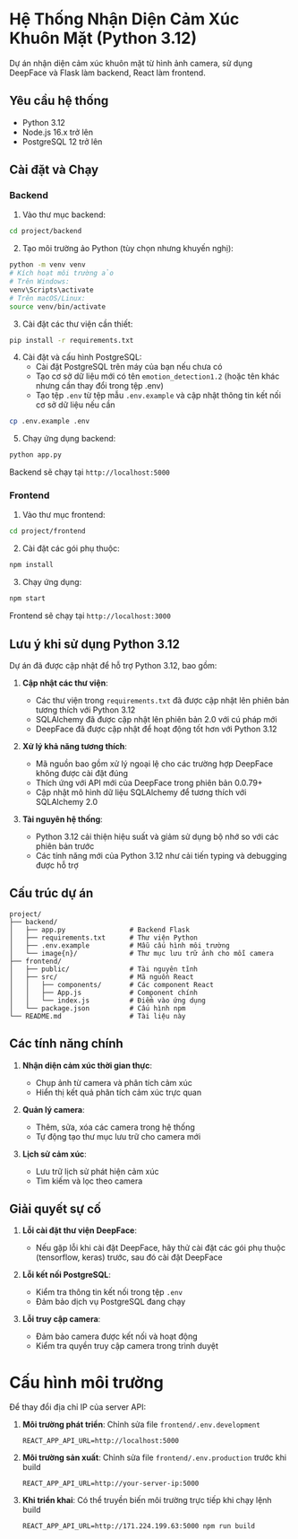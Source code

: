 # Hệ Thống Nhận Diện Cảm Xúc Khuôn Mặt (Python 3.12)

Dự án nhận diện cảm xúc khuôn mặt từ hình ảnh camera, sử dụng DeepFace và Flask làm backend, React làm frontend.

## Yêu cầu hệ thống

- Python 3.12
- Node.js 16.x trở lên
- PostgreSQL 12 trở lên

## Cài đặt và Chạy

### Backend

1. Vào thư mục backend:

```bash
cd project/backend
```

2. Tạo môi trường ảo Python (tùy chọn nhưng khuyến nghị):

```bash
python -m venv venv
# Kích hoạt môi trường ảo
# Trên Windows:
venv\Scripts\activate
# Trên macOS/Linux:
source venv/bin/activate
```

3. Cài đặt các thư viện cần thiết:

```bash
pip install -r requirements.txt
```

4. Cài đặt và cấu hình PostgreSQL:
   - Cài đặt PostgreSQL trên máy của bạn nếu chưa có
   - Tạo cơ sở dữ liệu mới có tên `emotion_detection1.2` (hoặc tên khác nhưng cần thay đổi trong tệp .env)
   - Tạo tệp `.env` từ tệp mẫu `.env.example` và cập nhật thông tin kết nối cơ sở dữ liệu nếu cần

```bash
cp .env.example .env
```

5. Chạy ứng dụng backend:

```bash
python app.py
```

Backend sẽ chạy tại `http://localhost:5000`

### Frontend

1. Vào thư mục frontend:

```bash
cd project/frontend
```

2. Cài đặt các gói phụ thuộc:

```bash
npm install
```

3. Chạy ứng dụng:

```bash
npm start
```

Frontend sẽ chạy tại `http://localhost:3000`

## Lưu ý khi sử dụng Python 3.12

Dự án đã được cập nhật để hỗ trợ Python 3.12, bao gồm:

1. **Cập nhật các thư viện**:
   - Các thư viện trong `requirements.txt` đã được cập nhật lên phiên bản tương thích với Python 3.12
   - SQLAlchemy đã được cập nhật lên phiên bản 2.0 với cú pháp mới
   - DeepFace đã được cập nhật để hoạt động tốt hơn với Python 3.12

2. **Xử lý khả năng tương thích**:
   - Mã nguồn bao gồm xử lý ngoại lệ cho các trường hợp DeepFace không được cài đặt đúng
   - Thích ứng với API mới của DeepFace trong phiên bản 0.0.79+
   - Cập nhật mô hình dữ liệu SQLAlchemy để tương thích với SQLAlchemy 2.0

3. **Tài nguyên hệ thống**:
   - Python 3.12 cải thiện hiệu suất và giảm sử dụng bộ nhớ so với các phiên bản trước
   - Các tính năng mới của Python 3.12 như cải tiến typing và debugging được hỗ trợ

## Cấu trúc dự án

```
project/
├── backend/
│   ├── app.py                # Backend Flask
│   ├── requirements.txt      # Thư viện Python
│   ├── .env.example          # Mẫu cấu hình môi trường
│   └── image{n}/             # Thư mục lưu trữ ảnh cho mỗi camera
├── frontend/
│   ├── public/               # Tài nguyên tĩnh
│   ├── src/                  # Mã nguồn React
│   │   ├── components/       # Các component React
│   │   ├── App.js            # Component chính
│   │   └── index.js          # Điểm vào ứng dụng
│   └── package.json          # Cấu hình npm
└── README.md                 # Tài liệu này
```

## Các tính năng chính

1. **Nhận diện cảm xúc thời gian thực**:
   - Chụp ảnh từ camera và phân tích cảm xúc
   - Hiển thị kết quả phân tích cảm xúc trực quan

2. **Quản lý camera**:
   - Thêm, sửa, xóa các camera trong hệ thống
   - Tự động tạo thư mục lưu trữ cho camera mới

3. **Lịch sử cảm xúc**:
   - Lưu trữ lịch sử phát hiện cảm xúc
   - Tìm kiếm và lọc theo camera

## Giải quyết sự cố

1. **Lỗi cài đặt thư viện DeepFace**:
   - Nếu gặp lỗi khi cài đặt DeepFace, hãy thử cài đặt các gói phụ thuộc (tensorflow, keras) trước, sau đó cài đặt DeepFace

2. **Lỗi kết nối PostgreSQL**:
   - Kiểm tra thông tin kết nối trong tệp `.env`
   - Đảm bảo dịch vụ PostgreSQL đang chạy

3. **Lỗi truy cập camera**:
   - Đảm bảo camera được kết nối và hoạt động
   - Kiểm tra quyền truy cập camera trong trình duyệt 

# Cấu hình môi trường

Để thay đổi địa chỉ IP của server API:

1. **Môi trường phát triển**: Chỉnh sửa file `frontend/.env.development`
   ```
   REACT_APP_API_URL=http://localhost:5000
   ```

2. **Môi trường sản xuất**: Chỉnh sửa file `frontend/.env.production` trước khi build
   ```
   REACT_APP_API_URL=http://your-server-ip:5000
   ```

3. **Khi triển khai**: Có thể truyền biến môi trường trực tiếp khi chạy lệnh build
   ```
   REACT_APP_API_URL=http://171.224.199.63:5000 npm run build
   ``` 
